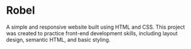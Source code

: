 # Robel
A simple and responsive website built using HTML and CSS. This project was created to practice front-end development skills, including layout design, semantic HTML, and basic styling.
